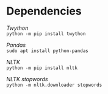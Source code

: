 # Dependencies

_Twython_<br>
`python -m pip install twython`

_Pandas_<br>
`sudo apt install python-pandas`

_NLTK_<br>
`python -m pip install nltk`

_NLTK stopwords_<br>
`python -m nltk.downloader stopwords`
